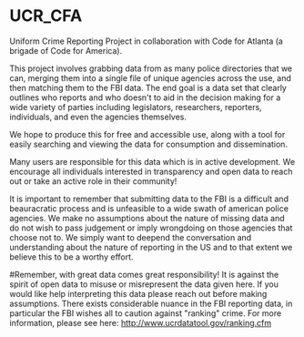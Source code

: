 # UCR_CFA
Uniform Crime Reporting Project in collaboration with Code for Atlanta (a brigade of Code for America). 


This project involves grabbing data from as many police directories that we can, merging them into a single file of unique agencies across the use, and then matching them to the FBI data. The end goal is a data set that clearly outlines who reports and who doesn't to aid in the decision making for a wide variety of parties including legislators, researchers, reporters, individuals, and even the agencies themselves.

We hope to produce this for free and accessible use, along with a tool for easily searching and viewing the data for consumption and dissemination. 

Many users are responsible for this data which is in active development. We encourage all individuals interested in transparency and open data to reach out or take an active role in their community!

It is important to remember that submitting data to the FBI is a difficult and beauracratic process and is unfeasible to a wide swath of american police agencies. We make no assumptions about the nature of missing data and do not wish to pass judgement or imply wrongdoing on those agencies that choose not to. We simply want to deepend the conversation and understanding about the nature of reporting in the US and to that extent we believe this to be a worthy effort. 

#Remember, with great data comes great responsibility! 
It is against the spirit of open data to misuse or misrepresent the data given here. If you would like help interpreting this data please reach out before making assumptions. There exists considerable nuance in the FBI reporting data, in particular the FBI wishes all to caution against "ranking" crime. For more information, please see here: http://www.ucrdatatool.gov/ranking.cfm
